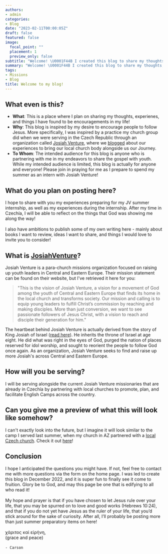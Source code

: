 ```yaml
---
authors:
- admin
categories:
- Blog
date: "2023-02-11T00:00:05Z"
draft: false
featured: false
image:
  focal_point: ""
  placement: 1
  preview_only: false
subtitle: "Welcome! \U0001F44B I created this blog to share my thoughts, encouragements, and experiences of my life with God with you!"
summary: "Welcome! \U0001F44B I created this blog to share my thoughts, encouragements, and experiences of my life with God with you!"
tags:
- Missions
- Blog
title: Welcome to my blog!
---
```


## What even is this?
- **What**: This is a place where I plan on sharing my thoughts, experienes, and things I have found to be encouragements in my life!
- **Why**: This blog is inspired by my desire to encourage people to follow Jesus. More specifically, I was inspired by a practice my church group did when we were serving in the Czech Republic through an organization called [Josiah Venture](https://www.josiahventure.com), where we [blogged](https://fbcaz.com/all-good/) about our experiences to bring our local church body alongside us our Journey.
- **To Whom**: The intended audience for this blog is anyone who is partnering with me in my endeavors to share the gospel with youth. While my intended audience is limited, this blog is actually for anyone and everyone! Please join in praying for me as I prepare to spend my summer as an intern with Josiah Venture!

## What do you plan on posting here?
I hope to share with you my experiences preparing for my JV summer internship, as well as my experiences during the internship. After my time in Czechía, I will be able to reflect on the things that God was showing me along the way!\
\
I also have ambitions to publish some of my own writing here - mainly about books I want to review, ideas I want to share, and things I would love to invite you to consider!

## What is [JosiahVenture](https://www.josiahventure.com)?
Josiah Venture is a para-church missions organization focused on raising up youth leaders in Central and Eastern Europe. Their mission statement can be found on their website, but I've retrieved it here for you:

><div align="left">"This is the vision of Josiah Venture, a vision for a movement of God among the youth of Central and Eastern Europe that finds its home in the local church and transforms society. Our mission and calling is to equip young leaders to fulfill Christ’s commission by reaching and making disciples. More than just conversion, we want to see passionate followers of Jesus Christ, with a vision to reach and disciple their generation for him."</div>

The heartbeat behind Josiah Venture is actually derived from the story of King Josiah of Israel ([read here](https://www.bible.com/bible/59/2CH.34.ESV)). He inherits the throne of Israel at age eight. He did what was right in the eyes of God, purged the nation of places reserved for idol worship, and sought to reorient the people to follow God once again. As an organization, Josiah Venture seeks to find and raise up more Josiah's across Central and Eastern Europe.

## How will you be serving?
I will be serving alongside the current Josiah Venture missionaries that are already in Czechía by partnering with local churches to promote, plan, and facilitate English Camps across the country.

## Can you give me a preview of what this will look like somehow?
I can't exactly look into the future, but I imagine it will look similar to the camp I served last summer, when my church in AZ partnered with a [local Czech church](https://www.cbtesin.cz/en/). Check it out [here](https://youtu.be/h3TBU2FuNTE)!

## Conclusion
I hope I anticipated the questions you might have. If not, feel free to contact me with more questions via the form on the home page. I was led to create this blog in December 2022, and it is super fun to finally see it come to fruition. Glory be to God, and may this page be one that is edifying to all who read it!\
\
My hope and prayer is that if you have chosen to let Jesus rule over your life, that you may be spurred on to love and good works (Hebrews 10:24), and that if you do not yet have Jesus as the ruler of your life, that you’d stick around for the sake of curiosity. After all, I’ll probably be posting more than just summer preparatory items on here! \
\
χάριτος καἰ εἰρήνη,\
(grace and peace)\
\
`- Carson`